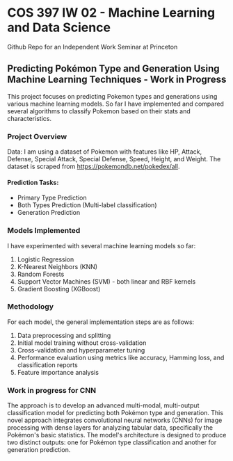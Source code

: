 # COS 397 IW 02 - Machine Learning and Data Science 
Github Repo for an Independent Work Seminar at Princeton

## Predicting Pokémon Type and Generation Using Machine Learning Techniques - Work in Progress
This project focuses on predicting Pokemon types and generations using various machine learning models. So far I have implemented and compared several algorithms to classify Pokemon based on their stats and characteristics.
### Project Overview
Data: I am using a dataset of Pokemon with features like HP, Attack, Defense, Special Attack, Special Defense, Speed, Height, and Weight. The dataset is scraped from https://pokemondb.net/pokedex/all. 

#### Prediction Tasks:
- Primary Type Prediction
- Both Types Prediction (Multi-label classification)
- Generation Prediction

### Models Implemented
I have experimented with several machine learning models so far:
1. Logistic Regression
2. K-Nearest Neighbors (KNN)
3. Random Forests
4. Support Vector Machines (SVM) - both linear and RBF kernels
5. Gradient Boosting (XGBoost)

### Methodology
For each model, the general implementation steps are as follows:
1. Data preprocessing and splitting
2. Initial model training without cross-validation
3. Cross-validation and hyperparameter tuning
4. Performance evaluation using metrics like accuracy, Hamming loss, and classification reports
5. Feature importance analysis

### Work in progress for CNN
The approach is to develop an advanced multi-modal, multi-output classification model for predicting both Pokémon type and generation. This novel approach integrates convolutional neural networks (CNNs) for image processing with dense layers for analyzing tabular data, specifically the Pokémon's basic statistics. The model's architecture is designed to produce two distinct outputs: one for Pokémon type classification and another for generation prediction.


